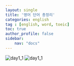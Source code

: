 ```yaml
---
layout: single
title: '영어 단어 총정리'
categories: english
tag : [english, word, toeic]
toc: true
author_profile: false
sidebar:
    nav: "docs"
---
```



![day1_1](https://ingu627.github.io/images/english/day1_1.jpg)
![day1_1](https://ingu627.github.io/images/english/day1_2.jpg)

<!-- <img src="../images/english/신상현 영단어 & 단어 총정리-24.jpg"  width="700" height="370"> -->

